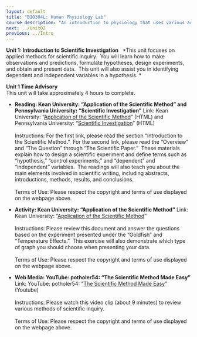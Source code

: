 ```yaml
---
layout: default
title: "BIO304L: Human Physiology Lab"
course_description: "An introduction to physiology that uses various activities and exercises to explore the subject. Lab topics include: enzyme activity, electroencephalography (EEG), electromyogram (EMG), electrocardiography (ECG), reflexes, blood pressure and heart rate, blood typing, spirometry, urinalysis, digestion of carbohydrates and proteins, and sea urchin embryology."
next: ../Unit02
previous: ../Intro
---
```

**Unit 1: Introduction to Scientific Investigation** <span
id="1"></span> 
*This unit focuses on applied methods for scientific inquiry.  You will
learn how to make observations and predictions, formulate hypotheses,
design experiments, and obtain and present data.  This unit will also
assist you in identifying dependent and independent variables in a
hypothesis. *

**Unit 1 Time Advisory**  
This unit will take approximately 4 hours to complete.

-   **Reading: Kean University: “Application of the Scientific Method”
    and Pennsylvania University: “Scientific Investigation”**
    Link: Kean University: “[Application of the Scientific
    Method](http://samson.kean.edu/~breid/scimeth/sci_meth.html#SCIMETH)”
    (HTML) and Pennsylvania University: “[Scientific
    Investigation](http://www2.lv.psu.edu/jxm57/irp/sci_inv1.html)”
    (HTML)  
        
     Instructions: For the first link, please read the section
    “Introduction to the Scientific Method.”  For the second link,
    please read the “Overview” and “The Question” through “The
    Scientific Paper.”  These materials explain how to design a
    scientific experiment and define terms such as “hypothesis,”
    “control experiments,” and “dependent” and “independent” variables. 
    The readings will also teach you about the main elements involved in
    scientific writing, including abstracts, introductions, methods,
    results, and conclusions.   
        
     Terms of Use: Please respect the copyright and terms of use
    displayed on the webpage above.

-   **Activity: Kean University: “Application of the Scientific
    Method”**
    Link: Kean University: “[Application of the Scientific
    Method](http://samson.kean.edu/%7Ebreid/scimeth/sci_meth.html#ASSIGN)”  
        
     Instructions: Please review this document and answer the questions
    based on the experiment presented under the “Goldfish” and
    “Temperature Effects.”  This exercise will also demonstrate which
    type of graph you should choose when presenting your data.   
        
     Terms of Use: Please respect the copyright and terms of use
    displayed on the webpage above.

-   **Web Media: YouTube: potholer54: “The Scientific Method Made
    Easy”**
    Link: YouTube: potholer54: “[The Scientific Method Made
    Easy](http://www.youtube.com/watch?v=zcavPAFiG14&feature=related)”
    (Youtube)  
        
     Instructions: Please watch this video clip (about 9 minutes) to
    review various methods of scientific inquiry.  
        
     Terms of Use: Please respect the copyright and terms of use
    displayed on the webpage above.


